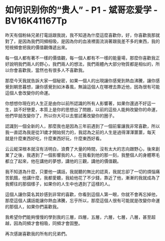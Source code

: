 # 如何识别你的“贵人” - P1 - 斌哥恋爱学 - BV16K41167Tp

昨天有個粉絲兄弟打電話跟我說，我不知道為什麼這麼喜歡你，好，你喜歡我那就對了，是因為我們同頻相吸，是因為你的血液裡面流淌著跟我差不多的東西，我的短視頻會把我的價值觀傳遞出來。

每一個人都有著不一樣的價值觀，每一個人都有不一樣的能量場，那麼你喜歡我正好說明我們兩人的野心，我們兩人的想法，我們兩體內大部分物質都是相似的，所以你會喜歡我，當然也有很多人不喜歡我。

那麼今天我就告訴大家一個秘密，如果一個人的出現讓你感覺到熱血沸騰，讓你感覺到朝思暮想，讓你感覺到如沐春風，無論這個人在哪裡去靠近他，因為很有可能這個人會改變你的命運。

你想想你現在的人生正是由你以前所認識的所有人影響著，如果你還過不好這一生，談不好戀愛，本質上是你的思想出了問題，以前的這些人能夠改變你的命運，他們早就改變你了，所以你大可以去嘗試著改變你的圈子。

認識到一個全新的人，那麼我也是因為三年前遇到了一個前輩讓我非常喜歡，所以我一直認為我是從31歲才開始努力的，我認為之前的人生是過得渾渾噩噩，每天就是什麼東西好吃，什麼東西好玩，什麼東西好看。

云云縱深根本就沒有活明白，浪費了大量的時間，沒有太大的志向跟野心，後來創業了之後，我遇到了一個影響我的人，在我看到他的那一刻，我整個人的身體寒毛都立了起來，他在講他的夢想，講他的三觀，講他的價值觀。

我不知道為什麼，只要他一講話，我就聽的無比的認真，我就忘卻了一切的煩惱痛苦飢餓，他講什麼，我都愛聽，我給他花了不少錢，靠近了他，漸漸的我就成為了我嚮往的那個樣子，如果你的人生中也遇到了這樣的人。

這個人讓你莫名其妙感到非常的喜歡，你看到這個人第一眼，你就不會再忘掉他，那麼這個人講話能讓你熱血沸騰，忘乎所以，那麼這個人很有可能就是改變你命運的那個人，如果你們喜歡我。

我希望你們能夠慢慢的學到我的三層，四層，五層，六層，七層，八層，甚至超越，因為同頻才會相吸，同頻才會固整。

再次感謝喜歡我的所有的兄弟們。